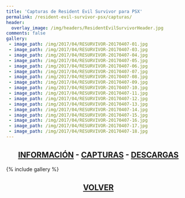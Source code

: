 ```yaml
---
title: 'Capturas de Resident Evil Survivor para PSX'
permalink: /resident-evil-survivor-psx/capturas/
header:
  overlay_image: /img/headers/ResidentEvilSurvivorHeader.jpg
comments: false
gallery:
 - image_path: /img/2017/04/RESURVIVOR-20170407-01.jpg
 - image_path: /img/2017/04/RESURVIVOR-20170407-03.jpg
 - image_path: /img/2017/04/RESURVIVOR-20170407-04.jpg
 - image_path: /img/2017/04/RESURVIVOR-20170407-05.jpg
 - image_path: /img/2017/04/RESURVIVOR-20170407-06.jpg
 - image_path: /img/2017/04/RESURVIVOR-20170407-07.jpg
 - image_path: /img/2017/04/RESURVIVOR-20170407-08.jpg
 - image_path: /img/2017/04/RESURVIVOR-20170407-09.jpg
 - image_path: /img/2017/04/RESURVIVOR-20170407-10.jpg
 - image_path: /img/2017/04/RESURVIVOR-20170407-11.jpg
 - image_path: /img/2017/04/RESURVIVOR-20170407-12.jpg
 - image_path: /img/2017/04/RESURVIVOR-20170407-13.jpg
 - image_path: /img/2017/04/RESURVIVOR-20170407-14.jpg
 - image_path: /img/2017/04/RESURVIVOR-20170407-15.jpg
 - image_path: /img/2017/04/RESURVIVOR-20170407-16.jpg
 - image_path: /img/2017/04/RESURVIVOR-20170407-17.jpg
 - image_path: /img/2017/04/RESURVIVOR-20170407-18.jpg
---
```

<h2 style="text-align: center;"><strong><a href="/resident-evil-survivor-psx/informacion/">INFORMACIÓN</a> - <a href="/resident-evil-survivor-psx/capturas/">CAPTURAS</a> - <a href="/resident-evil-survivor-psx/descargar/">DESCARGAS</a></strong></h2>

{% include gallery %}
<h2 style="text-align: center;"><strong><a href="/resident-evil-survivor-psx/">VOLVER</a></strong></h2>
<br>
<br>
<br>
